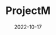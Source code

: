 ---
date: 2022-10-17

title: "ProjectM"
naam: "Maikel Reijneke"
opdrachtgever: "CHE"
summary: "samenvatting m"
beschrijving: "sde project van maikel is hier beschreven. sde project van maikel is hier beschreven. sde project van maikel is hier beschreven. sde project van maikel is hier beschreven. sde project van maikel is hier beschreven. sde project van maikel is hier beschreven. sde project van maikel is hier beschreven. sde project van maikel is hier beschreven. sde project van maikel is hier beschreven. sde project van maikel is hier beschreven. sde project van maikel is hier beschreven. sde project van maikel is hier beschreven. sde project van maikel is hier beschreven. sde project van maikel is hier beschreven. sde project van maikel is hier beschreven. sde project van maikel is hier beschreven. sde project van maikel is hier beschreven. sde project van maikel is hier beschreven. sde project van maikel is hier beschreven. sde project van maikel is hier beschreven. sde project van maikel is hier beschreven. sde project van maikel is hier beschreven. sde project van maikel is hier beschreven. sde project van maikel is hier beschreven. sde project van maikel is hier beschreven. sde project van maikel is hier beschreven. sde project van maikel is hier beschreven. sde project van maikel is hier beschreven. sde project van maikel is hier beschreven. sde project van maikel is hier beschreven. sde project van maikel is hier beschreven. sde project van maikel is hier beschreven. sde project van maikel is hier beschreven. sde project van maikel is hier beschreven. sde project van maikel is hier beschreven. sde project van maikel is hier beschreven. sde project van maikel is hier beschreven. sde project van maikel is hier beschreven. sde project van maikel is hier beschreven. sde project van maikel is hier beschreven. sde project van maikel is hier beschreven. sde project van maikel is hier beschreven. sde project van maikel is hier beschreven. sde project van maikel is hier beschreven."
# kies uit een van deze tags:
#["jaar 1", "PM"]
tags: ["jaar 1", "PM"]
afbeeldingen: /dev.png
youtube: QWt8qbVEzLY

draft: false
---